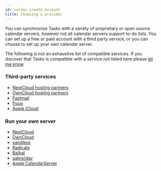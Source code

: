 ```yaml
---
id: caldav_create_account
title: Choosing a provider
---
```


You can synchronize Tasks with a variety of proprietary or open source calendar servers, however not all calendar servers support to-do lists. You can set up a free or paid account with a third party service, or you can choose to set up your own calendar server. 

The following is not an exhaustive list of compatible services. If you discover that Tasks is compatible with a service not listed here please [let me know](mailto:support@tasks.org)

### Third-party services

* [NextCloud hosting partners](https://nextcloud.com/providers/)
* [OwnCloud hosting partners](https://owncloud.org/hosting-partners/)
* [Fastmail](https://fastmail.com)
* [fruux](https://fruux.com/)
* [Apple iCloud](caldav_icloud.md)

### Run your own server
* [NextCloud](https://nextcloud.com)
* [OwnCloud](https://owncloud.org)
* [xandikos](https://xandikos.org/)
* [Radicale](https://radicale.org)
* [Baïkal](http://sabre.io/baikal/)
* [sabre/dav](http://sabre.io/)
* [Apple CalendarServer](https://www.calendarserver.org/)
